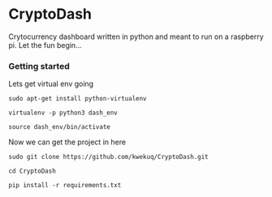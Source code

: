 # CryptoDash
Crytocurrency dashboard written in python and meant to run on a raspberry pi. Let the fun begin...

### Getting started
Lets get virtual env going

`sudo apt-get install python-virtualenv`

`virtualenv -p python3 dash_env`

`source dash_env/bin/activate`

Now we can get the project in here

`sudo git clone https://github.com/kwekuq/CryptoDash.git`

`cd CryptoDash`

`pip install -r requirements.txt`
